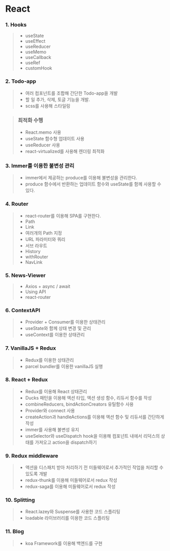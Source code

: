 # React

### 1. Hooks

> - useState
> - useEffect
> - useReducer
> - useMemo
> - useCallback
> - useRef
> - customHook

### 2. Todo-app

> - 여러 컴포넌트를 조합해 간단한 Todo-app을 개발
> - 할 일 추가, 삭제, 토글 기능을 개발.
> - scss를 사용해 스타일링

> ### 최적화 수행
>
> - React.memo 사용
> - useState 함수형 업데이트 사용
> - useReducer 사용
> - react-virtualized를 사용해 렌더링 최적화

### 3. Immer를 이용한 불변성 관리

> - immer에서 제공하는 produce를 이용해 불변성을 관리한다.
> - produce 함수에서 반환하는 업데이트 함수와 useState를 함께 사용할 수 있다.

### 4. Router

> - react-router를 이용해 SPA를 구현한다.
> - Path
> - Link
> - 여러개의 Path 지정
> - URL 파라미터와 쿼리
> - 서브 라우트
> - History
> - withRouter
> - NavLink

### 5. News-Viewer

> - Axios + async / await
> - Using API
> - react-router

### 6. ContextAPI

> - Provider + Consumer를 이용한 상태관리
> - useState와 함께 상태 변경 및 관리
> - useContext를 이용한 상태관리

### 7. VanillaJS + Redux

> - Redux를 이용한 상태관리
> - parcel bundler를 이용한 vanillaJS 실행

### 8. React + Redux

> - Redux를 이용해 React 상태관리
> - Ducks 패턴을 이용해 액션 타입, 액션 생성 함수, 리듀서 함수를 작성
> - combineReducers, bindActionCreators 유틸함수 사용
> - Provider와 connect 사용
> - createAction과 handleActions를 이용해 액션 함수 및 리듀서를 간단하게 작성
> - immer를 사용해 불변성 유지
> - useSelector와 useDispatch hook을 이용해 컴포넌트 내에서 리덕스의 상태를 가져오고 action을 dispatch하기

### 9. Redux middleware

> - 액션을 디스패치 받아 처리하기 전 미들웨어로서 추가적인 작업을 처리할 수 있도록 개발
> - redux-thunk를 이용해 미들웨어로서 redux 작성
> - redux-saga를 이용해 미들웨어로서 redux 작성

### 10. Splitting

> - React.lazey와 Suspense를 사용한 코드 스플리팅
> - loadable 라이브러리를 이용한 코드 스플리팅

### 11. Blog

> - koa Framework를 이용해 백엔드를 구현

